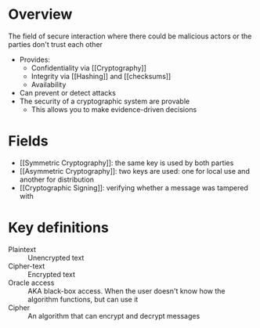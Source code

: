 # Overview
The field of secure interaction where there could be malicious actors or the parties don't trust each other

- Provides:
	- Confidentiality via [[Cryptography]]
	- Integrity via [[Hashing]] and [[checksums]]
	- Availability 
- Can prevent or detect attacks
- The security of a cryptographic system are provable
	- This allows you to make evidence-driven decisions

# Fields
- [[Symmetric Cryptography]]: the same key is used by both parties
- [[Asymmetric Cryptography]]: two keys are used: one for local use and another for distribution
- [[Cryptographic Signing]]: verifying whether a message was tampered with

# Key definitions
<dl>
	<dt>Plaintext</dt>
	<dd>Unencrypted text</dd>
	<dt>Cipher-text</dt>
	<dd>Encrypted text</dd>
	<dt>Oracle access</dt>
	<dd>AKA black-box access. When the user doesn't know how the algorithm functions, but can use it</dd>
	<dt>Cipher</dt>
	<dd>An algorithm that can encrypt and decrypt messages</dd>
</dl>
